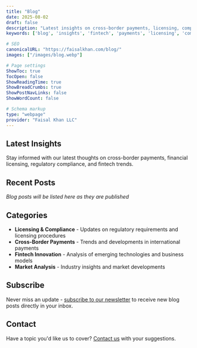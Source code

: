 ```yaml
---
title: "Blog"
date: 2025-08-02
draft: false
description: "Latest insights on cross-border payments, licensing, compliance, and fintech trends"
keywords: ['blog', 'insights', 'fintech', 'payments', 'licensing', 'compliance']

# SEO
canonicalURL: "https://faisalkhan.com/blog/"
images: ["/images/blog.webp"]

# Page settings
ShowToc: true
TocOpen: false
ShowReadingTime: true
ShowBreadCrumbs: true
ShowPostNavLinks: false
ShowWordCount: false

# Schema markup
type: "webpage"
provider: "Faisal Khan LLC"
---
```


## Latest Insights

Stay informed with our latest thoughts on cross-border payments, financial licensing, regulatory compliance, and fintech trends.

## Recent Posts

*Blog posts will be listed here as they are published*

## Categories

- **Licensing & Compliance** - Updates on regulatory requirements and licensing procedures
- **Cross-Border Payments** - Trends and developments in international payments
- **Fintech Innovation** - Analysis of emerging technologies and business models
- **Market Analysis** - Industry insights and market developments

## Subscribe

Never miss an update - [subscribe to our newsletter](/newsletter/) to receive new blog posts directly in your inbox.

## Contact

Have a topic you'd like us to cover? [Contact us](mailto:contact@faisalkhan.com) with your suggestions.
